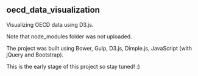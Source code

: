 ## oecd_data_visualization
Visualizing OECD data using D3.js.

Note that node_modules folder was not uploaded.

The project was built using Bower, Gulp, D3.js, Dimple.js, JavaScript (with jQuery and Bootstrap).

This is the early stage of this project so stay tuned! :)
